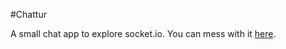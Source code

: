 #Chattur

A small chat app to explore socket.io. You can mess with it [here](https://obscure-reef-46230.herokuapp.com/).